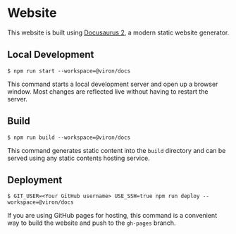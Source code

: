 # Website

This website is built using [Docusaurus 2](https://v2.docusaurus.io/), a modern static website generator.

## Local Development

```console
$ npm run start --workspace=@viron/docs
```

This command starts a local development server and open up a browser window. Most changes are reflected live without having to restart the server.

## Build

```console
$ npm run build --workspace=@viron/docs
```

This command generates static content into the `build` directory and can be served using any static contents hosting service.

## Deployment

```console
$ GIT_USER=<Your GitHub username> USE_SSH=true npm run deploy --workspace=@viron/docs
```

If you are using GitHub pages for hosting, this command is a convenient way to build the website and push to the `gh-pages` branch.

